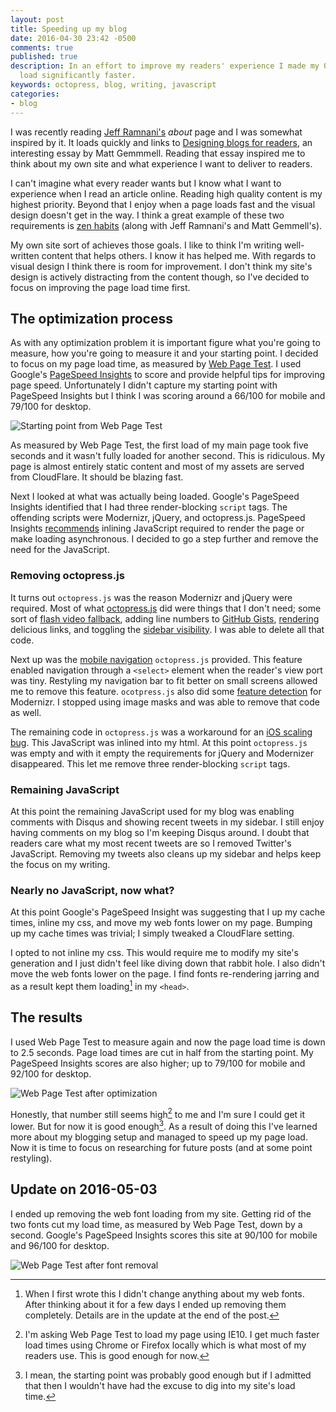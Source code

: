 ```yaml
---
layout: post
title: Speeding up my blog
date: 2016-04-30 23:42 -0500
comments: true
published: true
description: In an effort to improve my readers' experience I made my Octopress blog
  load significantly faster.
keywords: octopress, blog, writing, javascript
categories:
- blog
---
```


I was recently reading
[Jeff Ramnani's](https://jefframnani.com/about/) _about_ page and I
was somewhat inspired by it. It loads quickly and links to
[Designing blogs for readers](http://mattgemmell.com/designing-blogs-for-readers/),
an interesting essay by Matt Gemmmell. Reading that essay inspired me
to think about my own site and what experience I want to deliver to
readers.

I can't imagine what every reader wants but I know what I want to
experience when I read an article online. Reading high quality content
is my highest priority. Beyond that I enjoy when a page loads fast and
the visual design doesn't get in the way. I think a great example of
these two requirements is [zen habits](http://zenhabits.net/falling/)
(along with Jeff Ramnani's and Matt Gemmell's).

My own site sort of achieves those goals. I like to think I'm writing
well-written content that helps others. I know it has helped me. With
regards to visual design I think there is room for improvement. I don't
think my site's design is actively distracting from the content
though, so I've decided to focus on improving the page load time
first.

## The optimization process

As with any optimization problem it is important figure what you're
going to measure, how you're going to measure it and your starting
point. I decided to focus on my page load time, as measured by
[Web Page Test](http://www.webpagetest.org). I used Google's
[PageSpeed Insights](https://developers.google.com/speed/pagespeed/insights/)
to score and provide helpful tips for improving page
speed. Unfortunately I didn't capture my starting point with PageSpeed
Insights but I think I was scoring around a 66/100 for mobile and
79/100 for desktop.

![Starting point from Web Page Test](/images/before-optimizations.png)

As measured by Web Page Test, the first load of my main page took five
seconds and it wasn't fully loaded for another second. This is
ridiculous. My page is almost entirely static content and most of my
assets are served from CloudFlare. It should be blazing fast.

Next I looked at what was actually being loaded. Google's PageSpeed
Insights identified that I had three render-blocking `script`
tags. The offending scripts were Modernizr, jQuery, and
octopress.js. PageSpeed Insights
[recommends](https://developers.google.com/speed/docs/insights/BlockingJS#overview)
inlining JavaScript required to render the page or make loading
asynchronous. I decided to go a step further and remove the need for
the JavaScript.

### Removing octopress.js

It turns out `octopress.js` was the reason Modernizr and jQuery were
required. Most of what
[octopress.js](https://github.com/jakemcc/jakemccrary.com/blob/c27a131aef437181dcab9552c3241f8adafb3884/source/javascripts/octopress.js)
did were things that I don't need; some sort of
[flash video fallback](https://github.com/jakemcc/jakemccrary.com/blob/c27a131aef437181dcab9552c3241f8adafb3884/source/javascripts/octopress.js#L111),
adding line numbers to
[GitHub Gists](https://github.com/jakemcc/jakemccrary.com/blob/c27a131aef437181dcab9552c3241f8adafb3884/source/javascripts/octopress.js#L112),
[rendering](https://github.com/jakemcc/jakemccrary.com/blob/c27a131aef437181dcab9552c3241f8adafb3884/source/javascripts/octopress.js#L99)
delicious links, and toggling the
[sidebar visibility](https://github.com/jakemcc/jakemccrary.com/blob/c27a131aef437181dcab9552c3241f8adafb3884/source/javascripts/octopress.js#L114). I
was able to delete all that code.

Next up was the
[mobile navigation](https://github.com/jakemcc/jakemccrary.com/blob/c27a131aef437181dcab9552c3241f8adafb3884/source/javascripts/octopress.js#L1-L13)
`octopress.js` provided. This feature enabled navigation through a
`<select>` element when the reader's view port was tiny. Restyling my
navigation bar to fit better on small screens allowed me to remove
this feature. `ocotpress.js` also did some
[feature detection](https://github.com/jakemcc/jakemccrary.com/blob/c27a131aef437181dcab9552c3241f8adafb3884/source/javascripts/octopress.js#L37)
for Modernizr. I stopped using image masks and was able to remove that
code as well. 

The remaining code in `octopress.js` was a workaround for an
[iOS scaling bug](https://github.com/jakemcc/jakemccrary.com/blob/c27a131aef437181dcab9552c3241f8adafb3884/source/javascripts/octopress.js#L121-L136). This
JavaScript was inlined into my html. At this point `octopress.js` was
empty and with it empty the requirements for jQuery and Modernizer
disappeared. This let me remove three render-blocking `script` tags.

### Remaining JavaScript

At this point the remaining JavaScript used for my blog was enabling
comments with Disqus and showing recent tweets in my sidebar. I still
enjoy having comments on my blog so I'm keeping Disqus around. I doubt
that readers care what my most recent tweets are so I removed
Twitter's JavaScript. Removing my tweets also cleans up my sidebar and
helps keep the focus on my writing.

### Nearly no JavaScript, now what?

At this point Google's PageSpeed Insight was suggesting that I up my
cache times, inline my css, and move my web fonts lower on my
page. Bumping up my cache times was trivial; I simply tweaked a
CloudFlare setting. 

I opted to not inline my css. This would require me to modify my
site's generation and I just didn't feel like diving down that rabbit
hole. I also didn't move the web fonts lower on the page. I find fonts
re-rendering jarring and as a result kept them loading[^0] in my `<head>`.

## The results

I used Web Page Test to measure again and now the page load time is
down to 2.5 seconds. Page load times are cut in half from the starting
point. My PageSpeed Insights scores are also higher; up to 79/100 for mobile
and 92/100 for desktop.

![Web Page Test after optimization](/images/after-optimizations.png)

Honestly, that number still seems high[^1] to me and I'm sure I could
get it lower. But for now it is good enough[^2]. As a result of doing
this I've learned more about my blogging setup and managed to speed up
my page load. Now it is time to focus on researching for future
posts (and at some point restyling).

## Update on 2016-05-03

I ended up removing the web font loading from my site. Getting rid of
the two fonts cut my load time, as measured by Web Page Test, down by
a second. Google's PageSpeed Insights scores this site at 90/100 for
mobile and 96/100 for desktop.

![Web Page Test after font removal](/images/after-optimizations2.png)

[^0]: When I first wrote this I didn't change anything about my web fonts. After thinking about it for a few days I ended up removing them completely. Details are in the update at the end of the post.

[^1]: I'm asking Web Page Test to load my page using IE10. I get much faster load times using Chrome or Firefox locally which is what most of my readers use. This is good enough for now.

[^2]: I mean, the starting point was probably good enough but if I admitted that then I wouldn't have had the excuse to dig into my site's load time.

